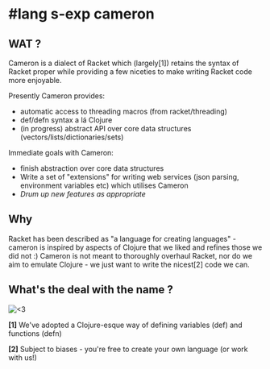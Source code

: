 # #lang s-exp cameron

## WAT ?
Cameron is a dialect of Racket which (largely[1]) retains the syntax of Racket proper while providing a few niceties to make writing Racket code more enjoyable.

Presently Cameron provides:
* automatic access to threading macros (from racket/threading)
* def/defn syntax a lá Clojure
* (in progress) abstract API over core data structures (vectors/lists/dictionaries/sets)

Immediate goals with Cameron:
* finish abstraction over core data structures
* Write a set of "extensions" for writing web services (json parsing, environment variables etc) which utilises Cameron
* *Drum up new features as appropriate*

## Why
Racket has been described as "a language for creating languages" - cameron is inspired by aspects of Clojure that we liked and refines those we did not :)
Cameron is not meant to thoroughly overhaul Racket, nor do we aim to emulate Clojure - we just want to write the nicest[2] code we can.

## What's the deal with the name ?
![<3](http://images.amcnetworks.com/amc.com/wp-content/uploads/2015/06/halt-and-catch-fire-episode-204-post-cameron-davis-800x600.jpg)

**[1]** We've adopted a Clojure-esque way of defining variables (def) and functions (defn)

**[2]** Subject to biases - you're free to create your own language (or work with us!)
